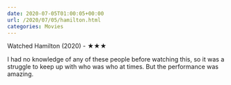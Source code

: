 ```yaml
---
date: 2020-07-05T01:00:05+00:00
url: /2020/07/05/hamilton.html
categories: Movies
---
```

Watched Hamilton (2020) - ★★★

I had no knowledge of any of these people before watching this, so it
was a struggle to keep up with who was who at times. But the
performance was amazing.


